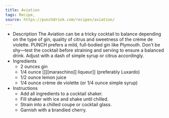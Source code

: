 ```yaml
---
title: Aviation
tags: Recipe,
source: https://punchdrink.com/recipes/aviation/
---
```


- Description
  The Aviation can be a tricky cocktail to balance depending on the type of gin, quality of citrus and sweetness of the crème de violette. PUNCH prefers a mild, full-bodied gin like Plymouth. Don't be shy—test the cocktail before straining and serving to ensure a balanced drink. Adjust with a dash of simple syrup or citrus accordingly.
- Ingredients
	- 2 ounces gin
	- 1/4 ounce [[[[maraschino]] liqueur]] (preferably Luxardo)
	- 1/2 ounce lemon juice
	- 1/4 ounce crème de violette (or 1/4 ounce simple syrup)
- Instructions
	- Add all ingredients to a cocktail shaker.
	- Fill shaker with ice and shake until chilled.
	- Strain into a chilled coupe or cocktail glass.
	- Garnish with a brandied cherry.